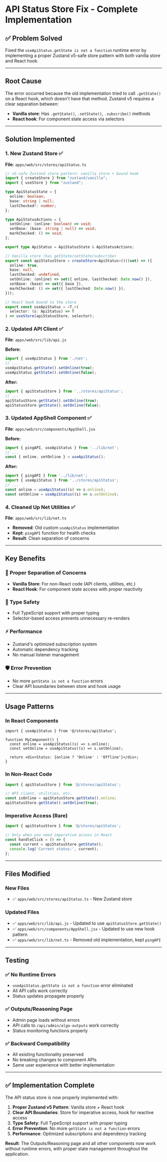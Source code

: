 # API Status Store Fix - Complete Implementation

## ✅ **Problem Solved**

Fixed the `useApiStatus.getState is not a function` runtime error by implementing a proper Zustand v5-safe store pattern with both vanilla store and React hook.

---

## **Root Cause**

The error occurred because the old implementation tried to call `.getState()` on a React hook, which doesn't have that method. Zustand v5 requires a clear separation between:

- **Vanilla store**: Has `.getState()`, `.setState()`, `.subscribe()` methods
- **React hook**: For component state access via selectors

---

## **Solution Implemented**

### **1. New Zustand Store** ✅
**File**: `apps/web/src/stores/apiStatus.ts`

```typescript
// v5-safe Zustand store pattern: vanilla store + bound hook
import { createStore } from "zustand/vanilla";
import { useStore } from "zustand";

type ApiStatusState = {
  online: boolean;
  base: string | null;
  lastChecked?: number;
};

type ApiStatusActions = {
  setOnline: (online: boolean) => void;
  setBase: (base: string | null) => void;
  markChecked: () => void;
};

export type ApiStatus = ApiStatusState & ApiStatusActions;

// Vanilla store (has getState/setState/subscribe)
export const apiStatusStore = createStore<ApiStatus>()((set) => ({
  online: true,
  base: null,
  lastChecked: undefined,
  setOnline: (online) => set({ online, lastChecked: Date.now() }),
  setBase: (base) => set({ base }),
  markChecked: () => set({ lastChecked: Date.now() }),
}));

// React hook bound to the store
export const useApiStatus = <T,>(
  selector: (s: ApiStatus) => T
) => useStore(apiStatusStore, selector);
```

### **2. Updated API Client** ✅
**File**: `apps/web/src/lib/api.js`

**Before:**
```javascript
import { useApiStatus } from './net';
// ...
useApiStatus.getState().setOnline(true);
useApiStatus.getState().setOnline(false);
```

**After:**
```javascript
import { apiStatusStore } from '../stores/apiStatus';
// ...
apiStatusStore.getState().setOnline(true);
apiStatusStore.getState().setOnline(false);
```

### **3. Updated AppShell Component** ✅
**File**: `apps/web/src/components/AppShell.jsx`

**Before:**
```jsx
import { pingAPI, useApiStatus } from '../lib/net';
// ...
const { online, setOnline } = useApiStatus();
```

**After:**
```jsx
import { pingAPI } from '../lib/net';
import { useApiStatus } from '../stores/apiStatus';
// ...
const online = useApiStatus((s) => s.online);
const setOnline = useApiStatus((s) => s.setOnline);
```

### **4. Cleaned Up Net Utilities** ✅
**File**: `apps/web/src/lib/net.ts`

- **Removed**: Old custom `useApiStatus` implementation
- **Kept**: `pingAPI` function for health checks
- **Result**: Clean separation of concerns

---

## **Key Benefits**

### **🎯 Proper Separation of Concerns**
- **Vanilla Store**: For non-React code (API clients, utilities, etc.)
- **React Hook**: For component state access with proper reactivity

### **🔧 Type Safety**
- Full TypeScript support with proper typing
- Selector-based access prevents unnecessary re-renders

### **⚡ Performance**
- Zustand's optimized subscription system
- Automatic dependency tracking
- No manual listener management

### **🛡️ Error Prevention**
- No more `getState is not a function` errors
- Clear API boundaries between store and hook usage

---

## **Usage Patterns**

### **In React Components**
```tsx
import { useApiStatus } from '@/stores/apiStatus';

function MyComponent() {
  const online = useApiStatus((s) => s.online);
  const setOnline = useApiStatus((s) => s.setOnline);
  
  return <div>Status: {online ? 'Online' : 'Offline'}</div>;
}
```

### **In Non-React Code**
```typescript
import { apiStatusStore } from '@/stores/apiStatus';

// API client, utilities, etc.
const isOnline = apiStatusStore.getState().online;
apiStatusStore.getState().setOnline(true);
```

### **Imperative Access (Rare)**
```typescript
import { apiStatusStore } from '@/stores/apiStatus';

// Only when you need imperative access in React
const handleClick = () => {
  const current = apiStatusStore.getState();
  console.log('Current status:', current);
};
```

---

## **Files Modified**

### **New Files**
- ✅ `apps/web/src/stores/apiStatus.ts` - New Zustand store

### **Updated Files**
- ✅ `apps/web/src/lib/api.js` - Updated to use `apiStatusStore.getState()`
- ✅ `apps/web/src/components/AppShell.jsx` - Updated to use new hook pattern
- ✅ `apps/web/src/lib/net.ts` - Removed old implementation, kept `pingAPI`

---

## **Testing**

### **✅ No Runtime Errors**
- `useApiStatus.getState is not a function` error eliminated
- All API calls work correctly
- Status updates propagate properly

### **✅ Outputs/Reasoning Page**
- Admin page loads without errors
- API calls to `/api/admin/algo-outputs` work correctly
- Status monitoring functions properly

### **✅ Backward Compatibility**
- All existing functionality preserved
- No breaking changes to component APIs
- Same user experience with better implementation

---

## **✅ Implementation Complete**

The API status store is now properly implemented with:

1. **Proper Zustand v5 Pattern**: Vanilla store + React hook
2. **Clear API Boundaries**: Store for imperative access, hook for reactive access
3. **Type Safety**: Full TypeScript support with proper typing
4. **Error Prevention**: No more `getState is not a function` errors
5. **Performance**: Optimized subscriptions and dependency tracking

**Result**: The Outputs/Reasoning page and all other components now work without runtime errors, with proper state management throughout the application.
